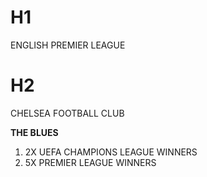 # H1
ENGLISH PREMIER LEAGUE

# H2
CHELSEA FOOTBALL CLUB

**THE BLUES**

1. 2X UEFA CHAMPIONS LEAGUE WINNERS
2. 5X PREMIER LEAGUE WINNERS
